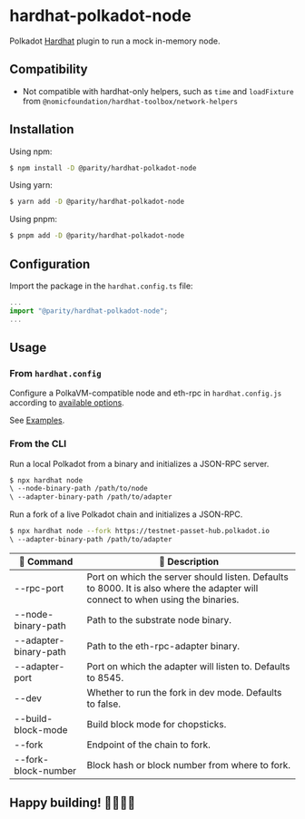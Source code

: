 # hardhat-polkadot-node

Polkadot [Hardhat](https://hardhat.org/) plugin to run a mock in-memory node.

## Compatibility

- Not compatible with hardhat-only helpers, such as `time` and `loadFixture` from `@nomicfoundation/hardhat-toolbox/network-helpers`

## Installation

Using npm:

```bash
$ npm install -D @parity/hardhat-polkadot-node
```

Using yarn:

```bash
$ yarn add -D @parity/hardhat-polkadot-node
```

Using pnpm:

```bash
$ pnpm add -D @parity/hardhat-polkadot-node
```

## Configuration

Import the package in the `hardhat.config.ts` file:

```js
...
import "@parity/hardhat-polkadot-node";
...
```

## Usage

### From `hardhat.config`

Configure a PolkaVM-compatible node and eth-rpc in `hardhat.config.js` according to [available options](https://github.com/paritytech/hardhat-polkadot/blob/ebb5b48bd8bc6f9d8906d8223736f8a8f7e2724f/packages/hardhat-polkadot-node/src/type-extensions.ts#L5). 

See [Examples](https://github.com/paritytech/hardhat-polkadot/tree/main/examples).

### From the CLI

Run a local Polkadot from a binary and initializes a JSON-RPC server.

```bash
$ npx hardhat node
\ --node-binary-path /path/to/node
\ --adapter-binary-path /path/to/adapter
```

Run a fork of a live Polkadot chain and initializes a JSON-RPC.

```bash
$ npx hardhat node --fork https://testnet-passet-hub.polkadot.io
\ --adapter-binary-path /path/to/adapter
```

| 🔧 Command | 📄 Description |
| --- | --- |
| --rpc-port | Port on which the server should listen. Defaults to 8000. It is also where the adapter will connect to when using the binaries. |
| --node-binary-path | Path to the substrate node binary. |
| --adapter-binary-path | Path to the eth-rpc-adapter binary. |
| --adapter-port | Port on which the adapter will listen to. Defaults to 8545. |
| --dev | Whether to run the fork in dev mode. Defaults to false. |
| --build-block-mode | Build block mode for chopsticks. |
| --fork | Endpoint of the chain to fork. |
| --fork-block-number | Block hash or block number from where to fork. |


## Happy building! 👷‍♀️👷‍♂️
